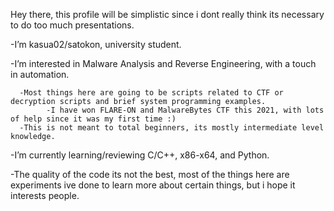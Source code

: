 Hey there, this profile will be simplistic since i dont really think its necessary to do too much presentations.

-I’m kasua02/satokon, university student.

-I’m interested in Malware Analysis and Reverse Engineering, with a touch in automation.
      
      -Most things here are going to be scripts related to CTF or decryption scripts and brief system programming examples.
            -I have won FLARE-ON and MalwareBytes CTF this 2021, with lots of help since it was my first time :)
      -This is not meant to total beginners, its mostly intermediate level knowledge.

-I’m currently learning/reviewing C/C++, x86-x64, and Python. 

-The quality of the code its not the best, most of the things here are experiments ive done to learn 
more about certain things, but i hope it interests people.

<!---
NtQuerySystemInformation/NtQuerySystemInformation is a ✨ special ✨ repository because its `README.md` (this file) appears on your GitHub profile.
You can click the Preview link to take a look at your changes.
--->
